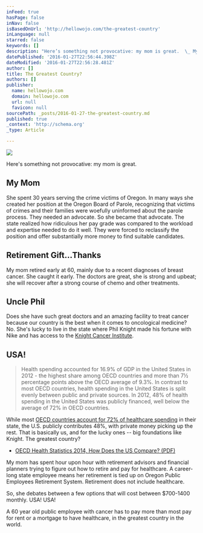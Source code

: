 ```yaml
---
inFeed: true
hasPage: false
inNav: false
isBasedOnUrl: 'http://hellowojo.com/the-greatest-country'
inLanguage: null
starred: false
keywords: []
description: "Here’s something not provocative: my mom is great.  \_ My Mom  She spent 30 years serving the crime victims of Oregon. In many ways she created her position at t"
datePublished: '2016-01-27T22:56:44.398Z'
dateModified: '2016-01-27T22:56:28.481Z'
author: []
title: The Greatest Country?
authors: []
publisher:
  name: hellowojo.com
  domain: hellowojo.com
  url: null
  favicon: null
sourcePath: _posts/2016-01-27-the-greatest-country.md
published: true
_context: 'http://schema.org'
_type: Article

---
```

![](https://the-grid-user-content.s3-us-west-2.amazonaws.com/d34ca26a-23cf-4b92-ad8c-957307a75e4d.gif)

Here's something not provocative: my mom is great.   

## My Mom 

She spent 30 years serving the crime victims of Oregon. In many ways she created her position at the Oregon Board of Parole, recognizing that victims of crimes and their families were woefully uninformed about the parole process. They needed an advocate. So she became that advocate. The state realized how ridiculous her pay grade was compared to the workload and expertise needed to do it well. They were forced to reclassify the position and offer substantially more money to find suitable candidates.

## Retirement Gift...Thanks

My mom retired early at 60, mainly due to a recent diagnoses of breast cancer. She caught it early. The doctors are great, she is strong and upbeat; she will recover after a strong course of chemo and other treatments.

## Uncle Phil

Does she have such great doctors and an amazing facility to treat cancer because our country is the best when it comes to oncological medicine? No. She's lucky to live in the state where Phil Knight made his fortune with Nike and has access to the [Knight Cancer Institute][0].

## USA!

> Health spending accounted for 16.9% of GDP in the United States in 2012 - the highest share among OECD countries and more than 7½ percentage points above the OECD average of 9.3%. In contrast to most OECD countries, health spending in the United States is split evenly between public and private sources. In 2012, 48% of health spending in the United States was publicly financed, well below the average of 72% in OECD countries.

While most [OECD countries account for 72% of healthcare spending][1] in their state, the U.S. publicly contributes 48%, with private money picking up the rest. That is basically us, and for the lucky ones -- big foundations like Knight. The greatest country?

* [OECD Health Statistics 2014, How Does the US Compare? (PDF)][1]

My mom has spent hour upon hour with retirement advisors and financial planners trying to figure out how to retire and pay for healthcare. A career-long state employee means her retirement is tied up on Oregon Public Employees Retirement System. Retirement does not include healthcare.

So, she debates between a few options that will cost between $700-1400 monthly. USA! USA!

A 60 year old public employee with cancer has to pay more than most pay for rent or a mortgage to have healthcare, in the greatest country in the world.

[0]: http://www.ohsu.edu/xd/health/services/cancer/
[1]: http://www.oecd.org/unitedstates/Briefing-Note-UNITED-STATES-2014.pdf